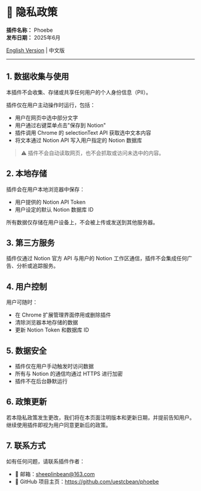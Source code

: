 # 📄 隐私政策

**插件名称：** Phoebe  
**发布日期：** 2025年6月

[English Version](pp_en.md) | 中文版

---

## 1. 数据收集与使用

本插件不会收集、存储或共享任何用户的个人身份信息（PII）。

插件仅在用户主动操作时运行，包括：

- 用户在网页中选中部分文字
- 用户通过右键菜单点击"保存到 Notion"
- 插件调用 Chrome 的 selectionText API 获取选中文本内容
- 将文本通过 Notion API 写入用户指定的 Notion 数据库

> ⚠️ 插件不会自动读取网页，也不会抓取或访问未选中的内容。

## 2. 本地存储

插件会在用户本地浏览器中保存：

- 用户提供的 Notion API Token
- 用户设定的默认 Notion 数据库 ID

所有数据仅存储在用户设备上，不会被上传或发送到其他服务器。

## 3. 第三方服务

插件仅通过 Notion 官方 API 与用户的 Notion 工作区通信，插件不会集成任何广告、分析或追踪服务。

## 4. 用户控制

用户可随时：

- 在 Chrome 扩展管理界面停用或删除插件
- 清除浏览器本地存储的数据
- 更新 Notion Token 和数据库 ID

## 5. 数据安全

- 插件仅在用户手动触发时访问数据
- 所有与 Notion 的通信均通过 HTTPS 进行加密
- 插件不在后台静默运行

## 6. 政策更新

若本隐私政策发生更改，我们将在本页面注明版本和更新日期，并提前告知用户。继续使用插件即视为用户同意更新后的政策。

## 7. 联系方式

如有任何问题，请联系插件作者：

- 📧 邮箱：sheeplinbean@163.com
- 📂 GitHub 项目主页：https://github.com/uestcbean/phoebe
